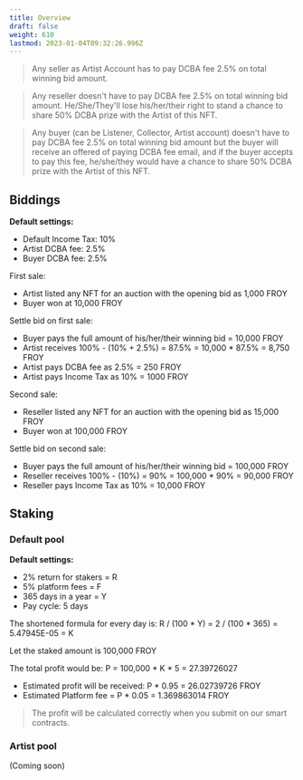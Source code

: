 ```yaml
---
title: Overview
draft: false
weight: 610
lastmod: 2023-01-04T09:32:26.996Z
---
```

> Any seller as Artist Account has to pay DCBA fee 2.5% on total winning bid amount.

> Any reseller doesn't have to pay DCBA fee 2.5% on total winning bid amount. He/She/They'll lose his/her/their right to stand a chance to share 50% DCBA prize with the Artist of this NFT.

> Any buyer (can be Listener, Collector, Artist account) doesn't have to pay DCBA fee 2.5% on total winning bid amount but the buyer will receive an offered of paying DCBA fee email, and if the buyer accepts to pay this fee, he/she/they would have a chance to share 50% DCBA prize with the Artist of this NFT.

## Biddings
**Default settings:**
* Default Income Tax: 10%
* Artist DCBA fee: 2.5%
* Buyer DCBA fee: 2.5%

First sale:
* Artist listed any NFT for an auction with the opening bid as 1,000 FROY
* Buyer won at 10,000 FROY

Settle bid on first sale:
* Buyer pays the full amount of his/her/their winning bid = 10,000 FROY
* Artist receives 100% - (10% + 2.5%) = 87.5% = 10,000 * 87.5% = 8,750 FROY
* Artist pays DCBA fee as 2.5% = 250 FROY
* Artist pays Income Tax as 10% = 1000 FROY

Second sale:
* Reseller listed any NFT for an auction with the opening bid as 15,000 FROY
* Buyer won at 100,000 FROY

Settle bid on second sale:
* Buyer pays the full amount of his/her/their winning bid = 100,000 FROY
* Reseller receives 100% - (10%) = 90% = 100,000 * 90% = 90,000 FROY
* Reseller pays Income Tax as 10% = 10,000 FROY

## Staking
### Default pool
**Default settings:**
* 2% return for stakers = R
* 5% platform fees = F
* 365 days in a year = Y
* Pay cycle: 5 days

The shortened formula for every day is: R / (100 * Y) = 2 / (100 * 365) = 5.47945E-05 = K

Let the staked amount is 100,000 FROY

The total profit would be: P = 100,000 * K * 5 = 27.39726027
* Estimated profit will be received: P * 0.95 = 26.02739726 FROY
* Estimated Platform fee = P * 0.05 = 1.369863014 FROY
> The profit will be calculated correctly when you submit on our smart contracts.

### Artist pool
(Coming soon)